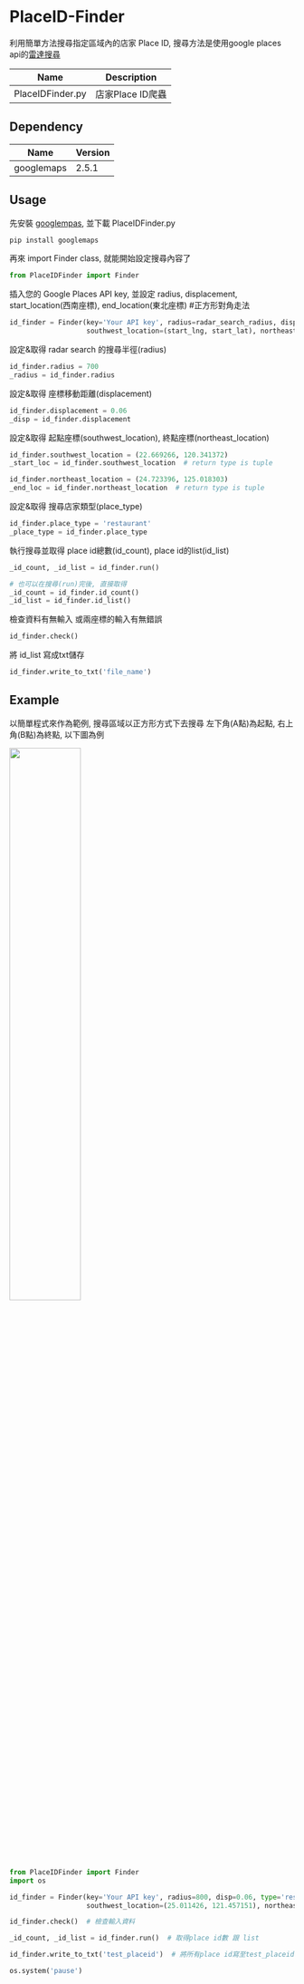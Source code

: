 # PlaceID-Finder

利用簡單方法搜尋指定區域內的店家 Place ID, 搜尋方法是使用google places api的[雷達搜尋](https://developers.google.com/places/web-service/search?hl=zh-tw#RadarSearchRequests)

|Name|Description|
|----|----|
|PlaceIDFinder.py|店家Place ID爬蟲|

## Dependency
|Name|Version|
|----|----|
|googlemaps|2.5.1|

## Usage
先安裝 [googlempas](https://github.com/googlemaps/google-maps-services-python), 並下載 PlaceIDFinder.py

```python
pip install googlemaps
```

再來 import Finder class, 就能開始設定搜尋內容了
```python
from PlaceIDFinder import Finder
```

插入您的 Google Places API key, 並設定 radius, displacement,</br>
start_location(西南座標), end_location(東北座標) #正方形對角走法
```python
id_finder = Finder(key='Your API key', radius=radar_search_radius, disp=coord_move_disp, type=place_type,
                   southwest_location=(start_lng, start_lat), northeast_location=(end_lng, end_lat))
```

設定&取得 radar search 的搜尋半徑(radius)
```python
id_finder.radius = 700
_radius = id_finder.radius
```

設定&取得 座標移動距離(displacement)
```python
id_finder.displacement = 0.06
_disp = id_finder.displacement
```

設定&取得 起點座標(southwest_location), 終點座標(northeast_location)
```python
id_finder.southwest_location = (22.669266, 120.341372)
_start_loc = id_finder.southwest_location  # return type is tuple

id_finder.northeast_location = (24.723396, 125.018303)
_end_loc = id_finder.northeast_location  # return type is tuple
```

設定&取得 搜尋店家類型(place_type)
```python
id_finder.place_type = 'restaurant'
_place_type = id_finder.place_type
```

執行搜尋並取得 place id總數(id_count), place id的list(id_list)
```python
_id_count, _id_list = id_finder.run()

# 也可以在搜尋(run)完後, 直接取得
_id_count = id_finder.id_count()
_id_list = id_finder.id_list()
```

檢查資料有無輸入 或兩座標的輸入有無錯誤
```python
id_finder.check()
```

將 id_list 寫成txt儲存
```python
id_finder.write_to_txt('file_name')
```

## Example
以簡單程式來作為範例, 搜尋區域以正方形方式下去搜尋 左下角(A點)為起點, 右上角(B點)為終點, 以下圖為例 </br>

<img src="https://github.com/a2323269/PlaceID-Finder/blob/master/readme_pic/sample_map.png" width="50%" height="50%">

```python

from PlaceIDFinder import Finder
import os

id_finder = Finder(key='Your API key', radius=800, disp=0.06, type='restaurant',
                   southwest_location=(25.011426, 121.457151), northeast_location = (25.221561, 121.489882))

id_finder.check()  # 檢查輸入資料

_id_count, _id_list = id_finder.run()  # 取得place id數 跟 list

id_finder.write_to_txt('test_placeid')  # 將所有place id寫至test_placeid.txt

os.system('pause')

```

